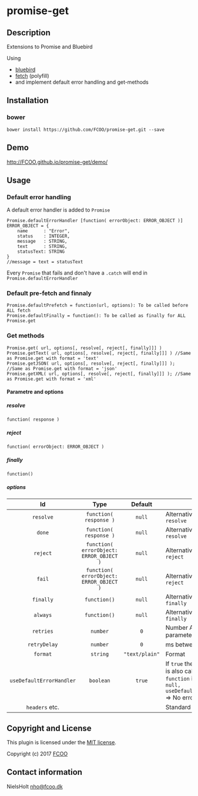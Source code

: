 # promise-get
>


## Description
Extensions to Promise and Bluebird

Using 
- [bluebird](http://bluebirdjs.com/docs/why-bluebird.html)
- [fetch](https://github.com/github/fetch) (polyfill)
- and implement default error handling and get-methods

## Installation
### bower
`bower install https://github.com/FCOO/promise-get.git --save`

## Demo
http://FCOO.github.io/promise-get/demo/ 


## Usage

### Default error handling

A default error handler is added to `Promise`

	Promise.defaultErrorHandler [function( errorObject: ERROR_OBJECT )]
    ERROR_OBJECT = {
        name      : "Error",
        status    : INTEGER,
        message   : STRING, 
        text      : STRING,
        statusText: STRING
    }
    //message = text = statusText

Every `Promise` that fails and don't have a `.catch` will end in `Promise.defaultErrorHandler`

### Default pre-fetch and finnaly
        
    Promise.defaultPrefetch = function(url, options): To be called before ALL fetch
    Promise.defaultFinally = function(): To be called as finally for ALL Promise.get

### Get methods

	Promise.get( url, options[, resolve[, reject[, finally]]] ) 
	Promise.getText( url, options[, resolve[, reject[, finally]]] ) //Same as Promise.get with format = 'text'
    Promise.getJSON( url, options[, resolve[, reject[, finally]]] ); //Same as Promise.get with format = 'json'
    Promise.getXML( url, options[, resolve[, reject[, finally]]] ); //Same as Promise.get with format = 'xml'

#### Parametre and options

##### resolve
    function( response )

##### reject 
	function( errorObject: ERROR_OBJECT )

##### finally
	function() 

##### options
| Id | Type | Default | Description |
| :--: | :--: | :-----: | --- |
| `resolve` | `function( response )` | `null` | Alternative for parameter `resolve` |
| `done` | `function( response )` | `null` | Alternative for parameter `resolve` |
| `reject` | `function( errorObject: ERROR_OBJECT )` | `null` | Alternative for parameter `reject` |
| `fail` | `function( errorObject: ERROR_OBJECT )` | `null` | Alternative for parameter `reject` |
| `finally` | `function()` | `null` | Alternative for parameter `finally` |
| `always` | `function()` | `null` | Alternative for parameter `finally` |
| `retries` | `number` | `0`| Number Alternative for parameter `finally` |
| `retryDelay` | `number` | `0` | ms between retries |
| `format` | `string` | `"text/plain"` | Format |
| `useDefaultErrorHandler` | `boolean` | `true` | If `true` the default error handler is also called even if a `reject-function` is given. `{reject: null, useDefaultErrorHandler:false}` => No error cached |
| `headers` etc. | | | Standard options for fetch |

## Copyright and License
This plugin is licensed under the [MIT license](https://github.com/FCOO/promise-get/LICENSE).

Copyright (c) 2017 [FCOO](https://github.com/FCOO)

## Contact information

NielsHolt nho@fcoo.dk

